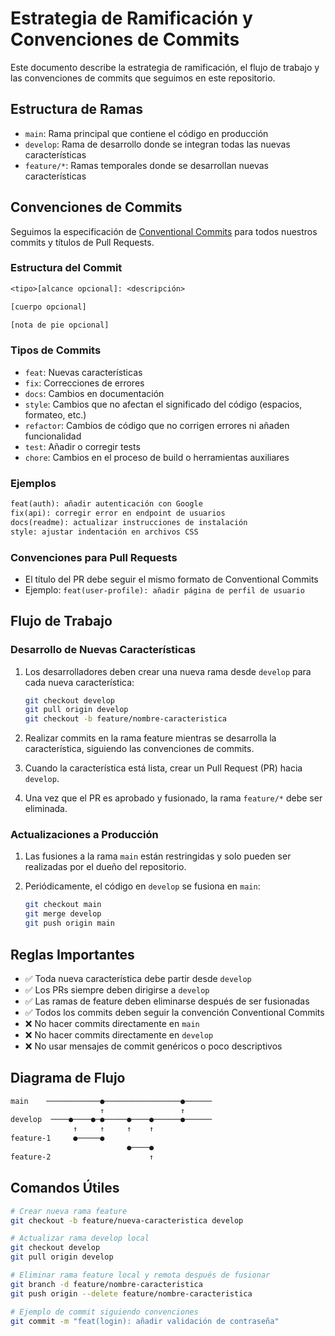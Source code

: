 # Estrategia de Ramificación y Convenciones de Commits

Este documento describe la estrategia de ramificación, el flujo de trabajo y
las convenciones de commits que seguimos en este repositorio.

## Estructura de Ramas

- `main`: Rama principal que contiene el código en producción
- `develop`: Rama de desarrollo donde se integran todas las nuevas características
- `feature/*`: Ramas temporales donde se desarrollan nuevas características

## Convenciones de Commits

Seguimos la especificación de
[Conventional Commits](https://www.conventionalcommits.org/) para todos
nuestros commits y títulos de Pull Requests.

### Estructura del Commit

```txt
<tipo>[alcance opcional]: <descripción>

[cuerpo opcional]

[nota de pie opcional]
```

### Tipos de Commits

- `feat`: Nuevas características
- `fix`: Correcciones de errores
- `docs`: Cambios en documentación
- `style`: Cambios que no afectan el significado del código (espacios,
formateo, etc.)
- `refactor`: Cambios de código que no corrigen errores ni añaden funcionalidad
- `test`: Añadir o corregir tests
- `chore`: Cambios en el proceso de build o herramientas auxiliares

### Ejemplos

```txt
feat(auth): añadir autenticación con Google
fix(api): corregir error en endpoint de usuarios
docs(readme): actualizar instrucciones de instalación
style: ajustar indentación en archivos CSS
```

### Convenciones para Pull Requests

- El título del PR debe seguir el mismo formato de Conventional Commits
- Ejemplo: `feat(user-profile): añadir página de perfil de usuario`

## Flujo de Trabajo

### Desarrollo de Nuevas Características

1. Los desarrolladores deben crear una nueva rama desde `develop` para cada
nueva característica:

   ```bash
   git checkout develop
   git pull origin develop
   git checkout -b feature/nombre-caracteristica
   ```

2. Realizar commits en la rama feature mientras se desarrolla la
característica, siguiendo las convenciones de commits.

3. Cuando la característica está lista, crear un Pull Request (PR) hacia `develop`.

4. Una vez que el PR es aprobado y fusionado, la rama `feature/*` debe ser eliminada.

### Actualizaciones a Producción

1. Las fusiones a la rama `main` están restringidas y solo pueden ser
realizadas por el dueño del repositorio.

2. Periódicamente, el código en `develop` se fusiona en `main`:

   ```bash
   git checkout main
   git merge develop
   git push origin main
   ```

## Reglas Importantes

- ✅ Toda nueva característica debe partir desde `develop`
- ✅ Los PRs siempre deben dirigirse a `develop`
- ✅ Las ramas de feature deben eliminarse después de ser fusionadas
- ✅ Todos los commits deben seguir la convención Conventional Commits
- ❌ No hacer commits directamente en `main`
- ❌ No hacer commits directamente en `develop`
- ❌ No usar mensajes de commit genéricos o poco descriptivos

## Diagrama de Flujo

```txt
main    ────────────●─────────────────●──────
                    ↑                 ↑
develop  ────●────●─●─────●────●──────●──────
              ↑     ↑     ↑    ↑
feature-1     ●─────●     
                          ●────●
feature-2                      ↑
```

## Comandos Útiles

```bash
# Crear nueva rama feature
git checkout -b feature/nueva-caracteristica develop

# Actualizar rama develop local
git checkout develop
git pull origin develop

# Eliminar rama feature local y remota después de fusionar
git branch -d feature/nombre-caracteristica
git push origin --delete feature/nombre-caracteristica

# Ejemplo de commit siguiendo convenciones
git commit -m "feat(login): añadir validación de contraseña"
```
